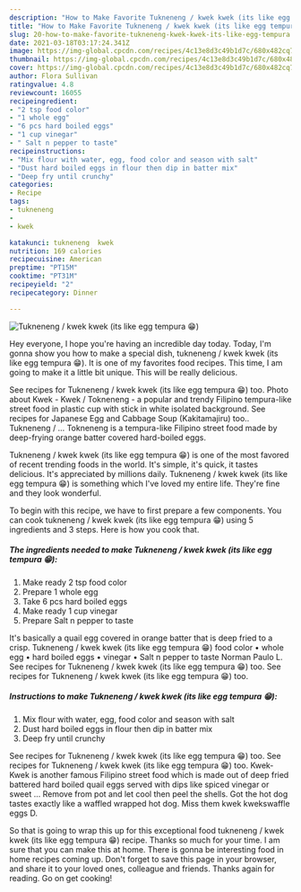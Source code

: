 ```yaml
---
description: "How to Make Favorite Tukneneng / kwek kwek (its like egg tempura 😁)"
title: "How to Make Favorite Tukneneng / kwek kwek (its like egg tempura 😁)"
slug: 20-how-to-make-favorite-tukneneng-kwek-kwek-its-like-egg-tempura
date: 2021-03-18T03:17:24.341Z
image: https://img-global.cpcdn.com/recipes/4c13e8d3c49b1d7c/680x482cq70/tukneneng-kwek-kwek-its-like-egg-tempura-recipe-main-photo.jpg
thumbnail: https://img-global.cpcdn.com/recipes/4c13e8d3c49b1d7c/680x482cq70/tukneneng-kwek-kwek-its-like-egg-tempura-recipe-main-photo.jpg
cover: https://img-global.cpcdn.com/recipes/4c13e8d3c49b1d7c/680x482cq70/tukneneng-kwek-kwek-its-like-egg-tempura-recipe-main-photo.jpg
author: Flora Sullivan
ratingvalue: 4.8
reviewcount: 16055
recipeingredient:
- "2 tsp food color"
- "1 whole egg"
- "6 pcs hard boiled eggs"
- "1 cup vinegar"
- " Salt n pepper to taste"
recipeinstructions:
- "Mix flour with water, egg, food color and season with salt"
- "Dust hard boiled eggs in flour then dip in batter mix"
- "Deep fry until crunchy"
categories:
- Recipe
tags:
- tukneneng
- 
- kwek

katakunci: tukneneng  kwek 
nutrition: 169 calories
recipecuisine: American
preptime: "PT15M"
cooktime: "PT31M"
recipeyield: "2"
recipecategory: Dinner

---
```



![Tukneneng / kwek kwek (its like egg tempura 😁)](https://img-global.cpcdn.com/recipes/4c13e8d3c49b1d7c/680x482cq70/tukneneng-kwek-kwek-its-like-egg-tempura-recipe-main-photo.jpg)

Hey everyone, I hope you're having an incredible day today. Today, I'm gonna show you how to make a special dish, tukneneng / kwek kwek (its like egg tempura 😁). It is one of my favorites food recipes. This time, I am going to make it a little bit unique. This will be really delicious.

See recipes for Tukneneng / kwek kwek (its like egg tempura 😁) too. Photo about Kwek - Kwek / Tokneneng - a popular and trendy Filipino tempura-like street food in plastic cup with stick in white isolated background. See recipes for Japanese Egg and Cabbage Soup (Kakitamajiru) too.. Tukneneng / … Tokneneng is a tempura-like Filipino street food made by deep-frying orange batter covered hard-boiled eggs.

Tukneneng / kwek kwek (its like egg tempura 😁) is one of the most favored of recent trending foods in the world. It's simple, it's quick, it tastes delicious. It's appreciated by millions daily. Tukneneng / kwek kwek (its like egg tempura 😁) is something which I've loved my entire life. They're fine and they look wonderful.


To begin with this recipe, we have to first prepare a few components. You can cook tukneneng / kwek kwek (its like egg tempura 😁) using 5 ingredients and 3 steps. Here is how you cook that.

<!--inarticleads1-->

##### The ingredients needed to make Tukneneng / kwek kwek (its like egg tempura 😁):

1. Make ready 2 tsp food color
1. Prepare 1 whole egg
1. Take 6 pcs hard boiled eggs
1. Make ready 1 cup vinegar
1. Prepare  Salt n pepper to taste


It&#39;s basically a quail egg covered in orange batter that is deep fried to a crisp. Tukneneng / kwek kwek (its like egg tempura 😁) food color • whole egg • hard boiled eggs • vinegar • Salt n pepper to taste Norman Paulo L. See recipes for Tukneneng / kwek kwek (its like egg tempura 😁) too. See recipes for Tukneneng / kwek kwek (its like egg tempura 😁) too. 

<!--inarticleads2-->

##### Instructions to make Tukneneng / kwek kwek (its like egg tempura 😁):

1. Mix flour with water, egg, food color and season with salt
1. Dust hard boiled eggs in flour then dip in batter mix
1. Deep fry until crunchy


See recipes for Tukneneng / kwek kwek (its like egg tempura 😁) too. See recipes for Tukneneng / kwek kwek (its like egg tempura 😁) too. Kwek-Kwek is another famous Filipino street food which is made out of deep fried battered hard boiled quail eggs served with dips like spiced vinegar or sweet … Remove from pot and let cool then peel the shells. Got the hot dog tastes exactly like a waffled wrapped hot dog. Miss them kwek kwekswaffle eggs D. 

So that is going to wrap this up for this exceptional food tukneneng / kwek kwek (its like egg tempura 😁) recipe. Thanks so much for your time. I am sure that you can make this at home. There is gonna be interesting food in home recipes coming up. Don't forget to save this page in your browser, and share it to your loved ones, colleague and friends. Thanks again for reading. Go on get cooking!
